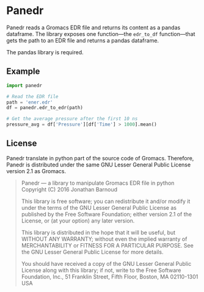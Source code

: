 Panedr
======

Panedr reads a Gromacs EDR file and returns its content as a pandas dataframe. The library exposes one function—the `edr_to_df` function—that gets the path to an EDR file and returns a pandas dataframe.

The pandas library is required.

Example
-------

```python
import panedr

# Read the EDR file
path = 'ener.edr'
df = panedr.edr_to_edr(path)

# Get the average pressure after the first 10 ns
pressure_avg = df['Pressure'][df['Time'] > 1000].mean()
```

License
-------

Panedr translate in python part of the source code of Gromacs. Therefore, Panedr is distributed under the same GNU Lesser General Public License version 2.1 as Gromacs.

> Panedr — a library to manipulate Gromacs EDR file in python
> Copyright (C) 2016  Jonathan Barnoud
> 
> This library is free software; you can redistribute it and/or
> modify it under the terms of the GNU Lesser General Public
> License as published by the Free Software Foundation; either
> version 2.1 of the License, or (at your option) any later version.
> 
> This library is distributed in the hope that it will be useful,
> but WITHOUT ANY WARRANTY; without even the implied warranty of
> MERCHANTABILITY or FITNESS FOR A PARTICULAR PURPOSE.  See the GNU
> Lesser General Public License for more details.
> 
> You should have received a copy of the GNU Lesser General Public
> License along with this library; if not, write to the Free Software
> Foundation, Inc., 51 Franklin Street, Fifth Floor, Boston, MA  02110-1301  USA
